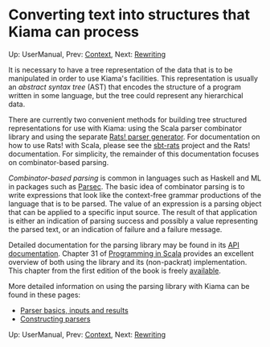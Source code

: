 # Converting text into structures that Kiama can process

Up: UserManual, Prev: [Context](Context.md), Next: [Rewriting](Rewriting.md)

It is necessary to have a tree representation of the data that is
to be manipulated in order to use Kiama's facilities. This
representation is usually an _abstract syntax tree_ (AST) that
encodes the structure of a program written in some language, but
the tree could represent any hierarchical data.

There are currently two convenient methods for building tree
structured representations for use with Kiama: using the Scala parser
combinator library and using the separate
[Rats! parser generator](http://cs.nyu.edu/rgrimm/xtc/rats.html). For
documentation on how to use Rats! with Scala, please see the
[sbt-rats](http://sbt-rats.googlecode.com) project and the Rats!
documentation. For simplicity, the remainder of this documentation
focuses on combinator-based parsing.

_Combinator-based parsing_ is common in languages such as Haskell and ML
in packages such as
[Parsec](http://book.realworldhaskell.org/read/using-parsec.html). The
basic idea of combinator parsing is to write expressions that look
like the context-free grammar productions of the language that is to be parsed. The
value of an expression is a parsing object that can be
applied to a specific input source. The result of that application is
either an indication of parsing success and possibly a value
representing the parsed text, or an indication of failure and a
failure message.

Detailed documentation for the parsing library may be found in its
[API documentation](http://www.scala-lang.org/docu/files/api/scala/util/parsing/combinator/Parsers.html).
Chapter 31 of
[Programming in Scala](http://www.artima.com/shop/programming_in_scala)
provides an excellent overview of both using the library and its (non-packrat)
implementation. This chapter from the first edition of the book is freely
[available](http://www.artima.com/pins1ed/combinator-parsing.html).

More detailed information on using the parsing library with Kiama can be
found in these pages:

  * [Parser basics, inputs and results](ParserInput.md)
  * [Constructing parsers](ParserCombs.md)

Up: UserManual, Prev: [Context](Context.md), Next: [Rewriting](Rewriting.md)
